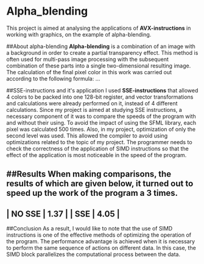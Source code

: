 # Alpha_blending
This project is aimed at analysing the applications of **AVX-instructions** in working with graphics, on the example of alpha-blending.

##About alpha-blending
**Alpha-blending** is a combination of an image with a background in order to create a partial transparency effect.
This method is often used for multi-pass image processing with the subsequent combination of these parts into a single two-dimensional resulting image.
The calculation of the final pixel color in this work was carried out according to the following formula: ...

##SSE-instructions and it's application
I used **SSE-instructions** that allowed 4 colors to be packed into one 128-bit register, and vector transformations and calculations were already performed on it, instead of 4 different calculations.
Since my project is aimed at studying SSE instructions, a necessary component of it was to compare the speeds of the program with and without their using.
To avoid the impact of using the SFML library, each pixel was calculated 500 times. Also, in my project, optimization of only the second level was used.
This allowed the compiler to avoid using optimizations related to the topic of my project. The programmer needs to check the correctness of the application of SIMD instructions
so that the effect of the application is most noticeable in the speed of the program.

##Results
When making comparisons, the results of which are given below, it turned out to speed up the work of the program a **3 time**s.
------------------
| NO SSE |  1.37 | 
| SSE    |  4.05 |
------------------

##Conclusion
As a result, I would like to note that the use of SIMD instructions is one of the effective methods of optimizing the operation of the program.
The performance advantage is achieved when it is necessary to perform the same sequence of actions on different data.
In this case, the SIMD block parallelizes the computational process between the data.
